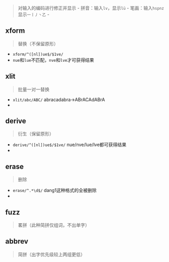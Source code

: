 > 对输入的编码进行修正并显示
    - 拼音：输入`lv`，显示`lü`
    - 笔画：输入`hspnz`显示`一丨丿丶乙`
    - 
## xform
> 替换（不保留原形）
- `xform/^([nl])ue$/$1ve/`
- `nue`和`lue`不匹配，`nve`和`lve`才可获得结果

## xlit
> 批量一对一替换
- `xlit/abc/ABC/` abracadabra→ABrACAdABrA
- 
## derive
>衍生（保留原形）
- `derive/^([nl])ue$/$1ve/` nue/nve/lue/lve都可获得结果
- 
## erase
>删除
- `erase/^.*\d$/` dang1这种格式的全被删除
- 
## fuzz
>畧拼（此种简拼仅组词，不出单字）

## abbrev
>简拼（出字优先级较上两组更低）
